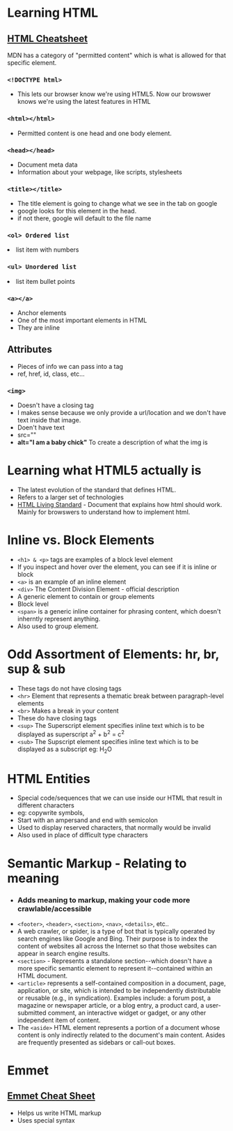 # Learning HTML

## [HTML Cheatsheet](https://web.stanford.edu/group/csp/cs21/htmlcheatsheet.pdf)

MDN has a category of "permitted content" which is what is allowed for that specific element.

### `<!DOCTYPE html>`
  - This lets our browser know we're using HTML5. Now our browswer knows we're using the latest features in HTML

### `<html></html>`
  - Permitted content is one head and one body element.

### `<head></head>`
  - Document meta data
  - Information about your webpage, like scripts, stylesheets

### `<title></title>`
  - The title element is going to change what we see in the tab on google
  - google looks for this element in the head.
  - if not there, google will default to the file name

### `<ol> Ordered list`
  <li> list item with numbers

### `<ul> Unordered list`
  <li> list item bullet points

### `<a></a>`
  - Anchor elements
  - One of the most important elements in HTML
  - They are inline

## Attributes
  - Pieces of info we can pass into a tag
  - ref, href, id, class, etc...

### `<img>`
  - Doesn't have a closing tag
  - I makes sense because we only provide a url/location and we don't have text inside that image.
  - Doen't have text
  - src=""
  - **alt="I am a baby chick"** To create a description of what the img is


# Learning what HTML5 actually is

  - The latest evolution of the standard that defines HTML.
  - Refers to a larger set of technologies
  - [HTML Living Standard](https://html.spec.whatwg.org) - Document that explains how html should work. Mainly for browswers to understand how to implement html.

# Inline vs. Block Elements
 - `<h1> & <p>` tags are examples of a block level element
  - If you inspect and hover over the element, you can see if it is inline or block
 - `<a>` is an example of an inline element
 - `<div>` The Content Division Element - official description
  - A generic element to contain or group elements
  - Block level
  - `<span>` is a generic inline container for phrasing content, which doesn't inherntly represent anything.
  - Also used to group element.

# Odd Assortment of Elements: hr, br, sup & sub
  - These tags do not have closing tags
  - `<hr>` Element that represents a thematic break between paragraph-level elements
  - `<br>` Makes a break in your content
  - These do have closing tags
  - `<sup>` The Superscript element specifies inline text which is to be displayed as superscript a<sup>2</sup> + b<sup>2</sup> = c<sup>2</sup>
  - `<sub>` The Supscript element specifies inline text which is to be displayed as a subscript eg: H<sub>2</sub>O

# HTML Entities
  - Special code/sequences that we can use inside our HTML that result in different characters
  - eg: copywrite symbols,
  - Start with an ampersand and end with semicolon
  - Used to display reserved characters, that normally would be invalid
  - Also used in place of difficult type characters

# Semantic Markup - Relating to meaning
  - ### Adds meaning to markup, making your code more crawlable/accessible
  - `<footer>`, `<header>`, `<section>`, `<nav>`, `<details>`, etc..
  - A web crawler, or spider, is a type of bot that is typically operated by search engines like Google and Bing. Their purpose is to index the content of websites all across the Internet so that those websites can appear in search engine results.
  - `<section>` - Represents a standalone section--which doesn't have a more specific semantic element to represent it--contained within an HTML document.
  - `<article>` represents a self-contained composition in a document, page, application, or site, which is intended to be independently distributable or reusable (e.g., in syndication). Examples include: a forum post, a magazine or newspaper article, or a blog entry, a product card, a user-submitted comment, an interactive widget or gadget, or any other independent item of content.
  - The `<aside>` HTML element represents a portion of a document whose content is only indirectly related to the document's main content. Asides are frequently presented as sidebars or call-out boxes.

# Emmet
## [Emmet Cheat Sheet](https://docs.emmet.io/cheat-sheet/)
  - Helps us write HTML markup
  - Uses special syntax